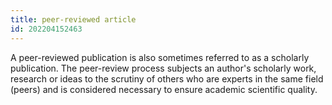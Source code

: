 ```yaml
---
title: peer-reviewed article
id: 202204152463
---
```


A peer-reviewed publication is also sometimes referred to as a scholarly publication. The peer-review process subjects an author's scholarly work, research or ideas to the scrutiny of others who are experts in the same field (peers) and is considered necessary to ensure academic scientific quality.
